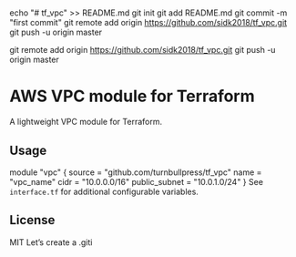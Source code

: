 
# 
echo "# tf_vpc" >> README.md
git init
git add README.md
git commit -m "first commit"
git remote add origin https://github.com/sidk2018/tf_vpc.git
git push -u origin master

git remote add origin https://github.com/sidk2018/tf_vpc.git
git push -u origin master

# AWS VPC module for Terraform
A lightweight VPC module for Terraform.
## Usage
module "vpc" {
source = "github.com/turnbullpress/tf_vpc"
name = "vpc_name"
cidr = "10.0.0.0/16"
public_subnet = "10.0.1.0/24"
}
See `interface.tf` for additional configurable variables.
## License
MIT
Let’s create a .giti
